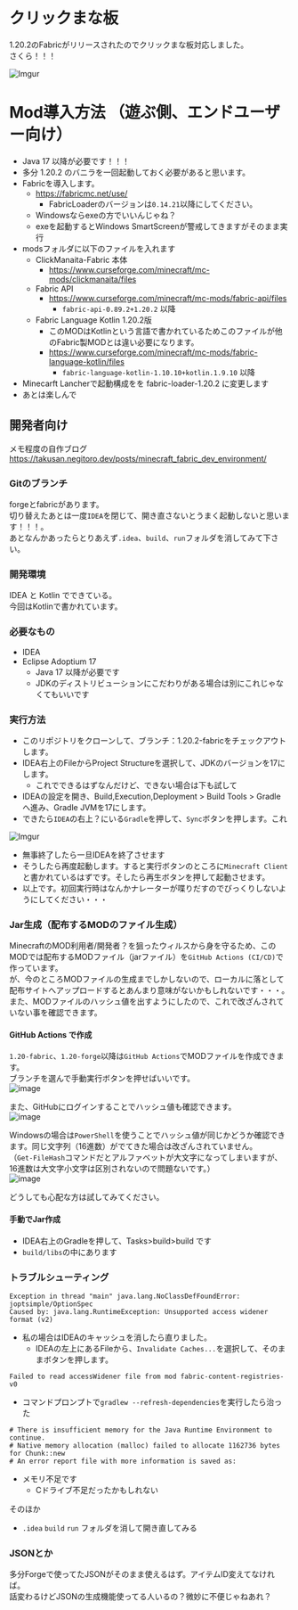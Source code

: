 # クリックまな板
1.20.2のFabricがリリースされたのでクリックまな板対応しました。  
さくら！！！

![Imgur](https://imgur.com/aVBfsrL.png)

# Mod導入方法 （遊ぶ側、エンドユーザー向け）
- Java 17 以降が必要です！！！
- 多分 1.20.2 のバニラを一回起動しておく必要があると思います。
- Fabricを導入します。
    - https://fabricmc.net/use/
      - FabricLoaderのバージョンは`0.14.21`以降にしてください。
    - Windowsならexeの方でいいんじゃね？
    - exeを起動するとWindows SmartScreenが警戒してきますがそのまま実行
- modsフォルダに以下のファイルを入れます
    - ClickManaita-Fabric 本体
        - https://www.curseforge.com/minecraft/mc-mods/clickmanaita/files
    - Fabric API
        - https://www.curseforge.com/minecraft/mc-mods/fabric-api/files
          - `fabric-api-0.89.2+1.20.2` 以降
    - Fabric Language Kotlin 1.20.2版
        - このMODはKotlinという言語で書かれているためこのファイルが他のFabric製MODとは違い必要になります。
        - https://www.curseforge.com/minecraft/mc-mods/fabric-language-kotlin/files
          - `fabric-language-kotlin-1.10.10+kotlin.1.9.10` 以降
- Minecarft Lancherで起動構成をを fabric-loader-1.20.2 に変更します
- あとは楽しんで

## 開発者向け

メモ程度の自作ブログ  
https://takusan.negitoro.dev/posts/minecraft_fabric_dev_environment/

### Gitのブランチ
forgeとfabricがあります。  
切り替えたあとは一度`IDEA`を閉じて、開き直さないとうまく起動しないと思います！！！。  
あとなんかあったらとりあえず`.idea`、`build`、`run`フォルダを消してみて下さい。

### 開発環境
IDEA と Kotlin でできている。  
今回はKotlinで書かれています。

### 必要なもの
- IDEA
- Eclipse Adoptium 17
  - Java 17 以降が必要です
  - JDKのディストリビューションにこだわりがある場合は別にこれじゃなくてもいいです

### 実行方法
- このリポジトリをクローンして、ブランチ：1.20.2-fabricをチェックアウトします。
- IDEA右上のFileからProject Structureを選択して、JDKのバージョンを17にします。
   - これでできるはずなんだけど、できない場合は下も試して
- IDEAの設定を開き、Build,Execution,Deployment > Build Tools > Gradle へ進み、Gradle JVMを17にします。
- できたら`IDEA`の右上？にいる`Gradle`を押して、`Sync`ボタンを押します。これ

![Imgur](https://imgur.com/0ra6jbW.png)  

- 無事終了したら一旦IDEAを終了させます
- そうしたら再度起動します。すると実行ボタンのところに`Minecraft Client`と書かれているはずです。そしたら再生ボタンを押して起動させます。
- 以上です。初回実行時はなんかナレーターが喋りだすのでびっくりしないようにしてください・・・

### Jar生成（配布するMODのファイル生成）
MinecraftのMOD利用者/開発者？を狙ったウィルスから身を守るため、このMODでは配布するMODファイル（jarファイル）を`GitHub Actions (CI/CD)`で作っています。  
が、今のところMODファイルの生成までしかしないので、ローカルに落として配布サイトへアップロードするとあんまり意味がないかもしれないです・・・。  
また、MODファイルのハッシュ値を出すようにしたので、これで改ざんされていない事を確認できます。

#### GitHub Actions で作成
`1.20-fabric`、`1.20-forge`以降は`GitHub Actions`でMODファイルを作成できます。  
ブランチを選んで手動実行ボタンを押せばいいです。  
![image](https://github.com/takusan23/ClickManaita2/assets/32033405/ac87cda2-ec4d-42aa-a239-42107c2ce101)

また、GitHubにログインすることでハッシュ値も確認できます。  
![image](https://github.com/takusan23/ClickManaita2/assets/32033405/860dfc63-141b-4960-b04d-f01a62728026)

Windowsの場合は`PowerShell`を使うことでハッシュ値が同じかどうか確認できます。同じ文字列（16進数）がでてきた場合は改ざんされていません。  
（`Get-FileHash`コマンドだとアルファベットが大文字になってしまいますが、16進数は大文字小文字は区別されないので問題ないです。）  
![image](https://github.com/takusan23/ClickManaita2/assets/32033405/7af7c31a-caa9-43ee-b393-88758082af9e)

どうしても心配な方は試してみてください。

#### 手動でJar作成
- IDEA右上のGradleを押して、Tasks>build>build です  
- `build/libs`の中にあります

### トラブルシューティング
```
Exception in thread "main" java.lang.NoClassDefFoundError: joptsimple/OptionSpec
Caused by: java.lang.RuntimeException: Unsupported access widener format (v2)
```

- 私の場合はIDEAのキャッシュを消したら直りました。
  - IDEAの左上にあるFileから、`Invalidate Caches...`を選択して、そのままボタンを押します。

```
Failed to read accessWidener file from mod fabric-content-registries-v0
```

- コマンドプロンプトで`gradlew --refresh-dependencies`を実行したら治った

```
# There is insufficient memory for the Java Runtime Environment to continue.
# Native memory allocation (malloc) failed to allocate 1162736 bytes for Chunk::new
# An error report file with more information is saved as:
```

- メモリ不足です
  - Cドライブ不足だったかもしれない

そのほか

- `.idea` `build` `run` フォルダを消して開き直してみる

### JSONとか
多分Forgeで使ってたJSONがそのまま使えるはず。アイテムID変えてなければ。  
話変わるけどJSONの生成機能使ってる人いるの？微妙に不便じゃねあれ？

